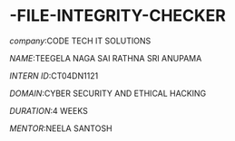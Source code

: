 # -FILE-INTEGRITY-CHECKER

*company*:CODE TECH IT SOLUTIONS

*NAME*:TEEGELA NAGA SAI RATHNA SRI ANUPAMA

*INTERN ID*:CT04DN1121

*DOMAIN*:CYBER SECURITY AND ETHICAL HACKING

*DURATION*:4 WEEKS

*MENTOR*:NEELA SANTOSH
